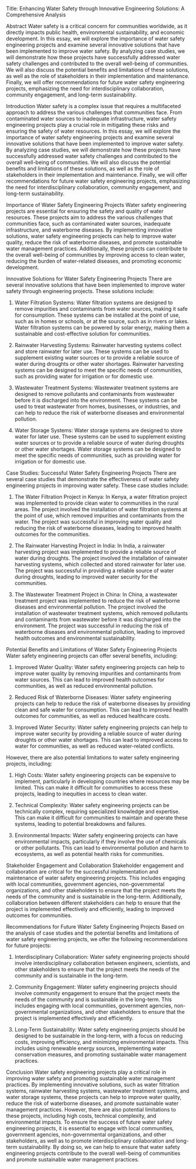 Title: Enhancing Water Safety through Innovative Engineering Solutions: A Comprehensive Analysis

Abstract
Water safety is a critical concern for communities worldwide, as it directly impacts public health, environmental sustainability, and economic development. In this essay, we will explore the importance of water safety engineering projects and examine several innovative solutions that have been implemented to improve water safety. By analyzing case studies, we will demonstrate how these projects have successfully addressed water safety challenges and contributed to the overall well-being of communities. We will also discuss the potential benefits and limitations of these solutions, as well as the role of stakeholders in their implementation and maintenance. Finally, we will offer recommendations for future water safety engineering projects, emphasizing the need for interdisciplinary collaboration, community engagement, and long-term sustainability.

Introduction
Water safety is a complex issue that requires a multifaceted approach to address the various challenges that communities face. From contaminated water sources to inadequate infrastructure, water safety engineering projects play a crucial role in mitigating these risks and ensuring the safety of water resources. In this essay, we will explore the importance of water safety engineering projects and examine several innovative solutions that have been implemented to improve water safety. By analyzing case studies, we will demonstrate how these projects have successfully addressed water safety challenges and contributed to the overall well-being of communities. We will also discuss the potential benefits and limitations of these solutions, as well as the role of stakeholders in their implementation and maintenance. Finally, we will offer recommendations for future water safety engineering projects, emphasizing the need for interdisciplinary collaboration, community engagement, and long-term sustainability.

Importance of Water Safety Engineering Projects
Water safety engineering projects are essential for ensuring the safety and quality of water resources. These projects aim to address the various challenges that communities face, such as contaminated water sources, inadequate infrastructure, and waterborne diseases. By implementing innovative solutions, water safety engineering projects can help to improve water quality, reduce the risk of waterborne diseases, and promote sustainable water management practices. Additionally, these projects can contribute to the overall well-being of communities by improving access to clean water, reducing the burden of water-related diseases, and promoting economic development.

Innovative Solutions for Water Safety Engineering Projects
There are several innovative solutions that have been implemented to improve water safety through engineering projects. These solutions include:

1. Water Filtration Systems: Water filtration systems are designed to remove impurities and contaminants from water sources, making it safe for consumption. These systems can be installed at the point of use, such as in homes or schools, or at the source, such as in rivers or lakes. Water filtration systems can be powered by solar energy, making them a sustainable and cost-effective solution for communities.

2. Rainwater Harvesting Systems: Rainwater harvesting systems collect and store rainwater for later use. These systems can be used to supplement existing water sources or to provide a reliable source of water during droughts or other water shortages. Rainwater harvesting systems can be designed to meet the specific needs of communities, such as providing water for irrigation or for domestic use.

3. Wastewater Treatment Systems: Wastewater treatment systems are designed to remove pollutants and contaminants from wastewater before it is discharged into the environment. These systems can be used to treat wastewater from homes, businesses, or industries, and can help to reduce the risk of waterborne diseases and environmental pollution.

4. Water Storage Systems: Water storage systems are designed to store water for later use. These systems can be used to supplement existing water sources or to provide a reliable source of water during droughts or other water shortages. Water storage systems can be designed to meet the specific needs of communities, such as providing water for irrigation or for domestic use.

Case Studies: Successful Water Safety Engineering Projects
There are several case studies that demonstrate the effectiveness of water safety engineering projects in improving water safety. These case studies include:

1. The Water Filtration Project in Kenya: In Kenya, a water filtration project was implemented to provide clean water to communities in the rural areas. The project involved the installation of water filtration systems at the point of use, which removed impurities and contaminants from the water. The project was successful in improving water quality and reducing the risk of waterborne diseases, leading to improved health outcomes for the communities.

2. The Rainwater Harvesting Project in India: In India, a rainwater harvesting project was implemented to provide a reliable source of water during droughts. The project involved the installation of rainwater harvesting systems, which collected and stored rainwater for later use. The project was successful in providing a reliable source of water during droughts, leading to improved water security for the communities.

3. The Wastewater Treatment Project in China: In China, a wastewater treatment project was implemented to reduce the risk of waterborne diseases and environmental pollution. The project involved the installation of wastewater treatment systems, which removed pollutants and contaminants from wastewater before it was discharged into the environment. The project was successful in reducing the risk of waterborne diseases and environmental pollution, leading to improved health outcomes and environmental sustainability.

Potential Benefits and Limitations of Water Safety Engineering Projects
Water safety engineering projects can offer several benefits, including:

1. Improved Water Quality: Water safety engineering projects can help to improve water quality by removing impurities and contaminants from water sources. This can lead to improved health outcomes for communities, as well as reduced environmental pollution.

2. Reduced Risk of Waterborne Diseases: Water safety engineering projects can help to reduce the risk of waterborne diseases by providing clean and safe water for consumption. This can lead to improved health outcomes for communities, as well as reduced healthcare costs.

3. Improved Water Security: Water safety engineering projects can help to improve water security by providing a reliable source of water during droughts or other water shortages. This can lead to improved access to water for communities, as well as reduced water-related conflicts.

However, there are also potential limitations to water safety engineering projects, including:

1. High Costs: Water safety engineering projects can be expensive to implement, particularly in developing countries where resources may be limited. This can make it difficult for communities to access these projects, leading to inequities in access to clean water.

2. Technical Complexity: Water safety engineering projects can be technically complex, requiring specialized knowledge and expertise. This can make it difficult for communities to maintain and operate these systems, leading to potential breakdowns and failures.

3. Environmental Impacts: Water safety engineering projects can have environmental impacts, particularly if they involve the use of chemicals or other pollutants. This can lead to environmental pollution and harm to ecosystems, as well as potential health risks for communities.

Stakeholder Engagement and Collaboration
Stakeholder engagement and collaboration are critical for the successful implementation and maintenance of water safety engineering projects. This includes engaging with local communities, government agencies, non-governmental organizations, and other stakeholders to ensure that the project meets the needs of the community and is sustainable in the long-term. Additionally, collaboration between different stakeholders can help to ensure that the project is implemented effectively and efficiently, leading to improved outcomes for communities.

Recommendations for Future Water Safety Engineering Projects
Based on the analysis of case studies and the potential benefits and limitations of water safety engineering projects, we offer the following recommendations for future projects:

1. Interdisciplinary Collaboration: Water safety engineering projects should involve interdisciplinary collaboration between engineers, scientists, and other stakeholders to ensure that the project meets the needs of the community and is sustainable in the long-term.

2. Community Engagement: Water safety engineering projects should involve community engagement to ensure that the project meets the needs of the community and is sustainable in the long-term. This includes engaging with local communities, government agencies, non-governmental organizations, and other stakeholders to ensure that the project is implemented effectively and efficiently.

3. Long-Term Sustainability: Water safety engineering projects should be designed to be sustainable in the long-term, with a focus on reducing costs, improving efficiency, and minimizing environmental impacts. This includes using renewable energy sources, implementing water conservation measures, and promoting sustainable water management practices.

Conclusion
Water safety engineering projects play a critical role in improving water safety and promoting sustainable water management practices. By implementing innovative solutions, such as water filtration systems, rainwater harvesting systems, wastewater treatment systems, and water storage systems, these projects can help to improve water quality, reduce the risk of waterborne diseases, and promote sustainable water management practices. However, there are also potential limitations to these projects, including high costs, technical complexity, and environmental impacts. To ensure the success of future water safety engineering projects, it is essential to engage with local communities, government agencies, non-governmental organizations, and other stakeholders, as well as to promote interdisciplinary collaboration and long-term sustainability. By doing so, we can help to ensure that water safety engineering projects contribute to the overall well-being of communities and promote sustainable water management practices.